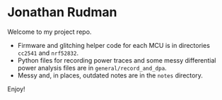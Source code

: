 # Jonathan Rudman

Welcome to my project repo.

- Firmware and glitching helper code for each MCU is in directories `cc2541` and `nrf52832`.
- Python files for recording power traces and some messy differential power analysis files are in `general/record_and_dpa`.
- Messy and, in places, outdated notes are in the `notes` directory.

Enjoy!
